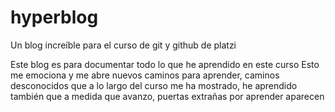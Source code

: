 # hyperblog
Un blog increíble para el curso de git y github de platzi

Este blog es para documentar todo lo que he aprendido en este curso
Esto me emociona y me abre nuevos caminos para aprender, caminos desconocidos que a lo largo del curso me ha mostrado, he aprendido también que a medida que avanzo, puertas extrañas por aprender aparecen

